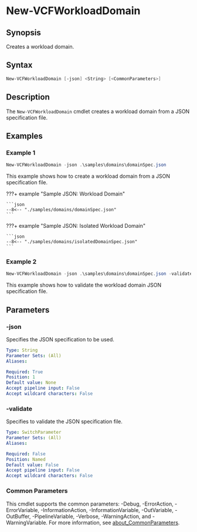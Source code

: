# New-VCFWorkloadDomain

## Synopsis

Creates a workload domain.

## Syntax

```powershell
New-VCFWorkloadDomain [-json] <String> [<CommonParameters>]
```

## Description

The `New-VCFWorkloadDomain` cmdlet creates a workload domain from a JSON specification file.

## Examples

### Example 1

```powershell
New-VCFWorkloadDomain -json .\samples\domains\domainSpec.json
```

This example shows how to create a workload domain from a JSON specification file.

???+ example "Sample JSON: Workload Domain"

    ```json
    --8<-- "./samples/domains/domainSpec.json"
    ```
???+ example "Sample JSON: Isolated Workload Domain"

    ```json
    --8<-- "./samples/domains/isolatedDomainSpec.json"
    ```

### Example 2

```powershell
New-VCFWorkloadDomain -json .\samples\domains\domainSpec.json -validate
```

This example shows how to validate the workload domain JSON specification file.
## Parameters

### -json

Specifies the JSON specification to be used.

```yaml
Type: String
Parameter Sets: (All)
Aliases:

Required: True
Position: 1
Default value: None
Accept pipeline input: False
Accept wildcard characters: False
```
### -validate

Specifies to validate the JSON specification file.

```yaml
Type: SwitchParameter
Parameter Sets: (All)
Aliases:

Required: False
Position: Named
Default value: False
Accept pipeline input: False
Accept wildcard characters: False
```
### Common Parameters

This cmdlet supports the common parameters: -Debug, -ErrorAction, -ErrorVariable, -InformationAction, -InformationVariable, -OutVariable, -OutBuffer, -PipelineVariable, -Verbose, -WarningAction, and -WarningVariable. For more information, see [about_CommonParameters](http://go.microsoft.com/fwlink/?LinkID=113216).
